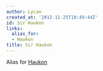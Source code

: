 ```yaml
---
author: Lycan
created_at: '2012-11-25T18:49:44Z'
id: Sir Haukon
links:
  alias_for:
  - Haukon
title: Sir Haukon
---
```


Alias for [Haukon]

  [Haukon]: Haukon